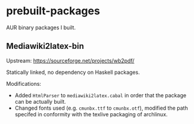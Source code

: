 # prebuilt-packages

AUR binary packages I built.

## Mediawiki2latex-bin

Upstream: https://sourceforge.net/projects/wb2pdf/

Statically linked, no dependency on Haskell packages.

Modifications:

* Added `HtmlParser` to `mediawiki2latex.cabal` in order that the package can be actually built.
* Changed fonts used (e.g. `cmunbx.ttf` to `cmunbx.otf`), modified the path specifed in conformity with the texlive packaging of archlinux.
